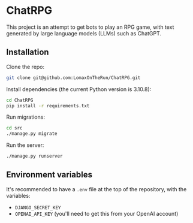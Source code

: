 # ChatRPG

This project is an attempt to get bots to play an RPG game, with text generated by large language models (LLMs) such as ChatGPT.

## Installation

Clone the repo:

```bash
git clone git@github.com:LomaxOnTheRun/ChatRPG.git
```

Install dependencies (the current Python version is 3.10.8):

```bash
cd ChatRPG
pip install -r requirements.txt
```

Run migrations:

```bash
cd src
./manage.py migrate
```

Run the server:

```bash
./manage.py runserver
```

## Environment variables

It's recommended to have a `.env` file at the top of the repository, with the variables:

* `DJANGO_SECRET_KEY`
* `OPENAI_API_KEY` (you'll need to get this from your OpenAI account)
